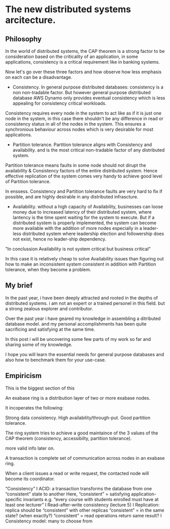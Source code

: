 # The new distributed systems arcitecture.

## Philosophy

In the world of distributed systems, the CAP theorem is a strong factor to be consideration based on the criticality of an application, in some applications, consistency is a critical requirement like in banking systems.

Now let's go over these three factors and how observe how less emphasis on each can be a disadvantage.

- Consistency. In general purpose distributed databases: consistency is a non non-tradable factor. But however general purpose distributed database AWS Dynamo only provides eventual consistency which is less appealing for consistency critical workloads.

Consistency requires every node in the system to act like as if it is just one node in the system, in this case there shouldn't be any difference in read or consistency status in all of the nodes in the system. This ensures a synchronious behaviour across nodes which is very desirable for most applications.

- Partition tolerance. Partition tolerance aligns with Consistency and availability. and is the most critical non-tradable factor of any distributed system.

Partition tolerance means faults in some node should not dirupt the availability & Consistency factors of the entire distributed system. Hence effective replication of the system comes very handy to achieve good level of Partition tolerance.

In enssess. Consistency and Partition tolerance faults are very hard to fix if possible, and are highly desirable in any distributed infrascture.

- Availability. without a high capacity of Availability, businesses can loose money due to increased latency of their distributed system, where lantency is the time spent waiting for the system to execute. But if a distributed system is properly implemented, the system can become more available with the addition of more nodes especially in a leader-less distributed system where leadership election and followership does not exist, hence no leader-ship dependency.

"In conclussion Availability is not system critical but business critical"

In this case it is relatively cheap to solve Availability issues than figuring out how to make an inconsistent system consistent in addition with Partition tolerance, when they become a problem.

## My brief

In the past year, i have been deeply attracted and rooted in the depths of distributed systems. i am not an expert or a trained personel in this field. but a strong zealous explorer and contributor.

Over the past year i have geared my knowledge in assembling a ditributed database model. and my personal accomplishments has been quite sacrificing and satisfying at the same time.

In this post i will be uncovering some few parts of my work so far and sharing some of my knowledge.

I hope you will learn the essential needs for general purpose databases and also how to benchmark them for your use-case.

## Empiricism

This is the biggest section of this

An exabase ring is a distribution layer of two or more exabase nodes.

It incoperates the following:

Strong data consistency.
High availability/through-put.
Good partition tolerance.

The ring system tries to achieve a good maintaince of the 3 values of the CAP theorem (consistency, accessibilty, partition tolerance).

more valid info later on.

A transaction is complete set of communication across nodes in an exabase ring.

When a client issues a read or write request, the contacted node will become its coordinator.

“Consistency”
I ACID: a transaction transforms the database from one
“consistent” state to another
Here, “consistent” = satisfying application-specific
invariants
e.g. “every course with students enrolled must have at
least one lecturer”
I Read-after-write consistency (lecture 5)
I Replication: replica should be “consistent” with other
replicas
“consistent” = in the same state? (when exactly?)
“consistent” = read operations return same result?
I Consistency model: many to choose from
